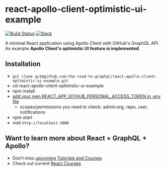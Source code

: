 # react-apollo-client-optimistic-ui-example

[![Build Status](https://travis-ci.org/the-road-to-graphql/react-apollo-client-optimistic-ui-example.svg?branch=master)](https://travis-ci.org/the-road-to-graphql/react-apollo-client-optimistic-ui-example) [![Slack](https://slack-the-road-to-learn-react.wieruch.com/badge.svg)](https://slack-the-road-to-learn-react.wieruch.com/)

A minimal React application using Apollo Client with GitHub's GraphQL API. As example **Apollo Client's optimistic UI feature is implemented**.

## Installation

* `git clone git@github.com:the-road-to-graphql/react-apollo-client-optimistic-ui-example.git`
* cd react-apollo-client-optimistic-ui-example
* npm install
* [add your own REACT_APP_GITHUB_PERSONAL_ACCESS_TOKEN in .env file](https://help.github.com/articles/creating-a-personal-access-token-for-the-command-line/)
  * scopes/permissions you need to check: admin:org, repo, user, notifications
* npm start
* visit `http://localhost:3000`

## Want to learn more about React + GraphQL + Apollo?

* Don't miss [upcoming Tutorials and Courses](https://www.getrevue.co/profile/rwieruch)
* Check out current [React Courses](https://roadtoreact.com)
